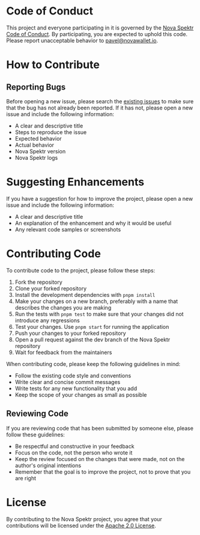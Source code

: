 # Code of Conduct
This project and everyone participating in it is governed by the [Nova Spektr Code of Conduct](https://github.com/novasamatech/nova-spektr/blob/dev/CODE_OF_CONDUCT.md). 
By participating, you are expected to uphold this code. Please report unacceptable behavior 
to [pavel@novawallet.io](mailto:pavel@novawallet.io).

# How to Contribute
## Reporting Bugs
Before opening a new issue, please search the [existing issues](https://github.com/novasamatech/nova-spektr/issues?q=label%3Abug) to make sure that the bug has not already been reported. 
If it has not, please open a new issue and include the following information:

- A clear and descriptive title
- Steps to reproduce the issue
- Expected behavior
- Actual behavior
- Nova Spektr version
- Nova Spektr logs

# Suggesting Enhancements
If you have a suggestion for how to improve the project, please open a new issue and include the following information:

- A clear and descriptive title
- An explanation of the enhancement and why it would be useful
- Any relevant code samples or screenshots

# Contributing Code
To contribute code to the project, please follow these steps:

1. Fork the repository
2. Clone your forked repository
3. Install the development dependencies with `pnpm install`
4. Make your changes on a new branch, preferably with a name that describes the changes you are making
5. Run the tests with `pnpm test` to make sure that your changes did not introduce any regressions
6. Test your changes. Use `pnpm start` for running the application
7. Push your changes to your forked repository
8. Open a pull request against the dev branch of the Nova Spektr repository
9. Wait for feedback from the maintainers

When contributing code, please keep the following guidelines in mind:

- Follow the existing code style and conventions
- Write clear and concise commit messages
- Write tests for any new functionality that you add
- Keep the scope of your changes as small as possible

## Reviewing Code
If you are reviewing code that has been submitted by someone else, please follow these guidelines:

- Be respectful and constructive in your feedback
- Focus on the code, not the person who wrote it
- Keep the review focused on the changes that were made, not on the author's original intentions
- Remember that the goal is to improve the project, not to prove that you are right

# License
By contributing to the Nova Spektr project, you agree that your contributions will be licensed under the 
[Apache 2.0 License](https://github.com/novasamatech/nova-spektr/blob/dev/LICENSE.md).
